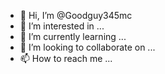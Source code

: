 - 👋 Hi, I’m @Goodguy345mc
- 👀 I’m interested in ...
- 🌱 I’m currently learning ...
- 💞️ I’m looking to collaborate on ...
- 📫 How to reach me ...

<!---
Goodguy345mc/Goodguy345mc is a ✨ special ✨ repository because its `README.md` (this file) appears on your GitHub profile.
You can click the Preview link to take a look at your changes.
--->
